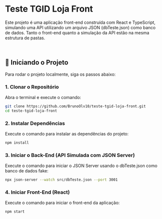 # Teste TGID Loja Front
Este projeto é uma aplicação front-end construída com React e TypeScript, simulando uma API utilizando um arquivo JSON (dbTeste.json) como banco de dados. Tanto o front-end quanto a simulação da API estão na mesma estrutura de pastas.

<br>

## 🚀 Iniciando o Projeto
Para rodar o projeto localmente, siga os passos abaixo:

### 1. Clonar o Repositório
Abra o terminal e execute o comando:
<br>
```bash
git clone https://github.com/BrunoOlv10/teste-tgid-loja-front.git
cd teste-tgid-loja-front
```

### 2. Instalar Dependências
Execute o comando para instalar as dependências do projeto:
<br>
```bash
npm install
```

### 3. Iniciar o Back-End (API Simulada com JSON Server)
Execute o comando para iniciar o JSON Server usando o dbTeste.json como banco de dados fake:
<br>
```bash
npx json-server --watch src/dbTeste.json --port 3001
```

### 4. Iniciar Front-End (React)
Execute o comando para iniciar o front-end da aplicação:
<br>
```bash
npm start
```
